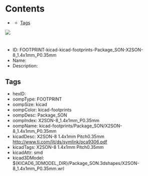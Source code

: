 



Contents
========

* [](#)
	* [Tags](#tags)
  
![][im]
# 

- ID: FOOTPRINT-kicad-kicad-footprints-Package_SON-X2SON-8_1.4x1mm_P0.35mm
- Name: 
- Description: 

## Tags

- hexID: 
- oompType: FOOTPRINT
- oompSize: kicad
- oompColor: kicad-footprints
- oompDesc: Package_SON
- oompIndex: X2SON-8_1.4x1mm_P0.35mm
- oompName: kicad-footprints/Package_SON/X2SON-8_1.4x1mm_P0.35mm
- kicadDesc: X2SON-8 1.4x1mm Pitch0.35mm http://www.ti.com/lit/ds/symlink/pca9306.pdf
- kicadTags: X2SON-8 1.4x1mm Pitch0.35mm
- kicadAttr: smd
- kicad3DModel: ${KICAD6_3DMODEL_DIR}/Package_SON.3dshapes/X2SON-8_1.4x1mm_P0.35mm.wrl



[im]: image.png
